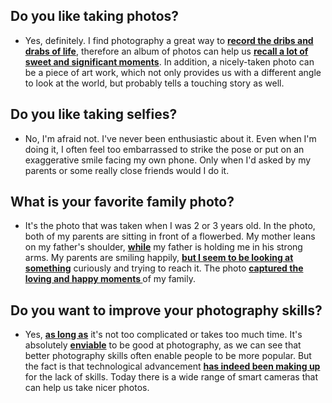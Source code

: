 ## Do you like taking photos?
- Yes, definitely. I find photography a great way to <b><u>record the dribs and drabs of life</u></b>, therefore an album of photos can help us <b><u>recall a lot of sweet and significant moments</u></b>. In addition, a nicely-taken photo can be a piece of art work, which not only provides us with a different angle to look at the world, but probably tells a touching story as well.
## Do you like taking selfies?
- No, I'm afraid not. I've never been enthusiastic about it. Even when I'm doing it, I often feel too embarrassed to strike the pose or put on an exaggerative smile facing my own phone. Only when I'd asked by my parents or some really close friends would I do it.
## What is your favorite family photo?
- It's the photo that was taken when I was 2 or 3 years old. In the photo, both of my parents are sitting in front of a flowerbed. My mother leans on my father's shoulder, <b><u>while</u></b> my father is holding me in his strong arms. My parents are smiling happily, <b><u>but I seem to be looking at something</u></b> curiously and trying to reach it. The photo <b><u>captured the loving and happy moments </u></b>of my family.
## Do you want to improve your photography skills?

- Yes, <b><u>as long as</u></b> it's not too complicated or takes too much time. It's absolutely <b><u>enviable</u></b> to be good at photography, as we can see that better photography skills often enable people to be more popular. But the fact is that technological advancement <b><u>has indeed been making up </u></b>for the lack of skills. Today there is a wide range of smart cameras that can help us take nicer photos.